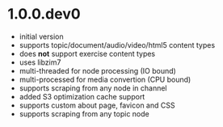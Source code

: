 # 1.0.0.dev0

- initial version
- supports topic/document/audio/video/html5 content types
- does **not** support exercise content types
- uses libzim7
- multi-threaded for node processing (IO bound)
- multi-processed for media convertion (CPU bound)
- supports scraping from any node in channel
- added S3 optimization cache support
- supports custom about page, favicon and CSS
- supports scraping from any topic node
